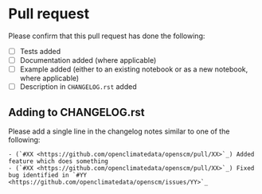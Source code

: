 # Pull request

Please confirm that this pull request has done the following:

- [ ] Tests added
- [ ] Documentation added (where applicable)
- [ ] Example added (either to an existing notebook or as a new notebook, where applicable)
- [ ] Description in ``CHANGELOG.rst`` added

## Adding to CHANGELOG.rst

Please add a single line in the changelog notes similar to one of the following:

```
- (`#XX <https://github.com/openclimatedata/openscm/pull/XX>`_) Added feature which does something
- (`#XX <https://github.com/openclimatedata/openscm/pull/XX>`_) Fixed bug identified in `#YY <https://github.com/openclimatedata/openscm/issues/YY>`_
```
